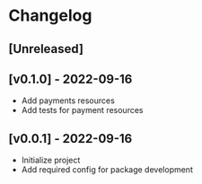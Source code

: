 Changelog
=========

[Unreleased]
------------

[v0.1.0] - 2022-09-16
------------------
- Add payments resources
- Add tests for payment resources

[v0.0.1] - 2022-09-16
------------------
- Initialize project
- Add required config for package development